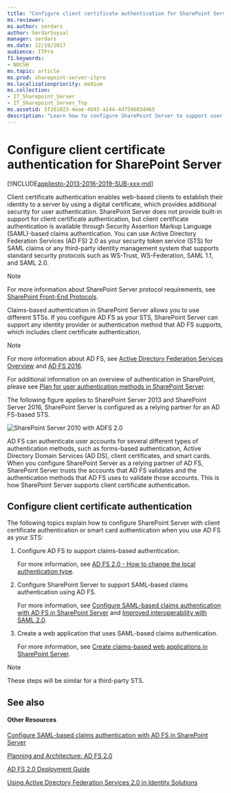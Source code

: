 ```yaml
---
title: "Configure client certificate authentication for SharePoint Server"
ms.reviewer: 
ms.author: serdars
author: SerdarSoysal
manager: serdars
ms.date: 12/19/2017
audience: ITPro
f1.keywords:
- NOCSH
ms.topic: article
ms.prod: sharepoint-server-itpro
ms.localizationpriority: medium
ms.collection:
- IT_Sharepoint_Server
- IT_Sharepoint_Server_Top
ms.assetid: 5f261023-4eae-4b93-a144-4d759683d465
description: "Learn how to configure SharePoint Server to support user authentication using a client certificate."
---
```


# Configure client certificate authentication for SharePoint Server

[!INCLUDE[appliesto-2013-2016-2019-SUB-xxx-md](../includes/appliesto-2013-2016-2019-SUB-xxx-md.md)] 
  
Client certificate authentication enables web-based clients to establish their identity to a server by using a digital certificate, which provides additional security for user authentication. SharePoint Server does not provide built-in support for client certificate authentication, but client certificate authentication is available through Security Assertion Markup Language (SAML)-based claims authentication. You can use Active Directory Federation Services (AD FS) 2.0 as your security token service (STS) for SAML claims or any third-party identity management system that supports standard security protocols such as WS-Trust, WS-Federation, SAML 1.1, and SAML 2.0.
  
> [!NOTE]
> For more information about SharePoint Server protocol requirements, see [SharePoint Front-End Protocols](/previous-versions/office/office-12/cc341379(v=office.12)). 
  
Claims-based authentication in SharePoint Server allows you to use different STSs. If you configure AD FS as your STS, SharePoint Server can support any identity provider or authentication method that AD FS supports, which includes client certificate authentication.
  
> [!NOTE]
> For more information about AD FS, see [Active Directory Federation Services Overview](/previous-versions/orphan-topics/ws.11/cc772593(v=ws.11)) and [AD FS 2016](/windows-server/identity/ad-fs/ad-fs-overview). 
  
For additional information on an overview of authentication in SharePoint, please see [Plan for user authentication methods in SharePoint Server](../security-for-sharepoint-server/plan-user-authentication.md).
  
The following figure applies to SharePoint Server 2013 and SharePoint Server 2016, SharePoint Server is configured as a relying partner for an AD FS-based STS.
  
![SharePoint Server 2010 with ADFS 2.0](../media/SP2010ClientCertificateAuth.jpg)
  
AD FS can authenticate user accounts for several different types of authentication methods, such as forms-based authentication, Active Directory Domain Services (AD DS), client certificates, and smart cards. When you configure SharePoint Server as a relying partner of AD FS, SharePoint Server trusts the accounts that AD FS validates and the authentication methods that AD FS uses to validate those accounts. This is how SharePoint Server supports client certificate authentication.
  
## Configure client certificate authentication

The following topics explain how to configure SharePoint Server with client certificate authentication or smart card authentication when you use AD FS as your STS:
  
1. Configure AD FS to support claims-based authentication.
    
    For more information, see [AD FS 2.0 - How to change the local authentication type](https://go.microsoft.com/fwlink/p/?LinkId=212513).
    
2. Configure SharePoint Server to support SAML-based claims authentication using AD FS.
    
    For more information, see [Configure SAML-based claims authentication with AD FS in SharePoint Server](/previous-versions/office/sharepoint-server-2010/hh305235(v=office.14)) and [Improved interoperability with SAML 2.0](/windows-server/identity/ad-fs/operations/improved-interoperability-with-saml-2.0).
    
3. Create a web application that uses SAML-based claims authentication.
    
    For more information, see [Create claims-based web applications in SharePoint Server](/previous-versions/office/sharepoint-server-2010/ee806885(v=office.14)).
    
> [!NOTE]
> These steps will be similar for a third-party STS. 
  
## See also

#### Other Resources

[Configure SAML-based claims authentication with AD FS in SharePoint Server](/previous-versions/office/sharepoint-server-2010/hh305235(v=office.14))
  
[Planning and Architecture: AD FS 2.0](/previous-versions/windows/it-pro/windows-server-2008-R2-and-2008/ee126145(v=ws.10))
  
[AD FS 2.0 Deployment Guide](/previous-versions/windows/it-pro/windows-server-2008-R2-and-2008/dd807092(v=ws.10))
  
[Using Active Directory Federation Services 2.0 in Identity Solutions](/archive/msdn-magazine/2009/november/using-active-directory-federation-services-2-0-in-identity-solutions)